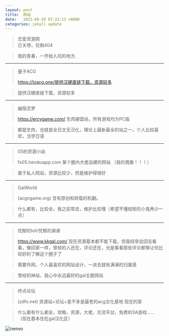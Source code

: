 ```yaml
---
layout: post
title:  网站
date:   2022-09-29 07:22:13 +0800
categories: jekyll update
---
```


>恋爱资源网    
已关停，仅剩404

>我的青春，一开始入坑的地方.
---
>量子ACG
> 
>https://lzacg.one/提供汉硬直链下载，资源较多

>提供汉硬直链下载，资源较多
---
>幽隐恋梦
>
>https://ercygame.com/
生肉硬盘站，所有游戏均为PC版

>都是生肉，也就是全日文无汉化，理论上最新最全的站之一，个人比较喜欢，当学日语
 ---
> 05的资源小站
>
>fx05.herokuapp.com
某个圈内大佬自建的网站
（我的偶像！！！）

>属于私人网站，资源比较少，但是维护得很好
---
>GalWorld
>
> (acgngame.org)
>含有原创和转载的机翻。

>什么都有，比较全，我之前常去，维护比较慢（希望不懂规矩的小鬼再少一点）

---

>忧郁的loli/忧郁的弟弟
>
>https://www.kkgal.com/
现在资源基本都不能下载，但我经常会回去看看，像回家一样，曾经的人还在，评论还在，光是看看那些评论都够让你比较好的了解这个圈子了

>需要外网，个人最喜欢的网站设计，一进去就有满满的归属感

>曾经的神站，我心中永远最好的gal主题网站

---
>终点论坛
>
> (zdfx.net)
资源站+论坛+差不多是最老的acg文化基地
现在的家

>什么都有什么都全，攻略，资源，大佬，交流平台，免费的3A游戏……
（现在基本住在gal汉化区）

![nenvo](https://i0.hdslb.com/bfs/new_dyn/c19dd2d936ce89f22a8ba353bc4c080a292063385.jpg@1554w.webp)
